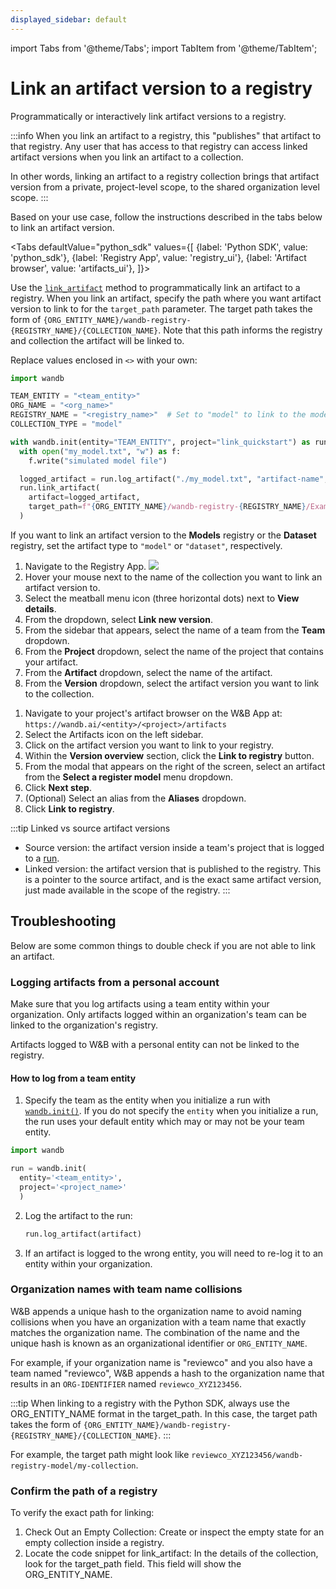 ```yaml
---
displayed_sidebar: default
---
```

import Tabs from '@theme/Tabs';
import TabItem from '@theme/TabItem';

# Link an artifact version to a registry

Programmatically or interactively link artifact versions to a registry.

:::info
When you link an artifact to a registry, this "publishes" that artifact to that registry. Any user that has access to that registry can access linked artifact versions when you link an artifact to a collection.

In other words, linking an artifact to a registry collection brings that artifact version from a private, project-level scope, to the shared organization level scope.
:::

Based on your use case, follow the instructions described in the tabs below to link an artifact version.

<Tabs
  defaultValue="python_sdk"
  values={[
    {label: 'Python SDK', value: 'python_sdk'},
    {label: 'Registry App', value: 'registry_ui'},
    {label: 'Artifact browser', value: 'artifacts_ui'},
  ]}>
  <TabItem value="python_sdk">


Use the [`link_artifact`](../../ref/python/run.md#link_artifact) method to programmatically link an artifact to a registry. When you link an artifact, specify the path where you want artifact version to link to for the `target_path` parameter. The target path takes the form of `{ORG_ENTITY_NAME}/wandb-registry-{REGISTRY_NAME}/{COLLECTION_NAME}`. Note that this path informs the registry and collection the artifact will be linked to. 

Replace values enclosed in `<>` with your own:
```python
import wandb

TEAM_ENTITY = "<team_entity>"
ORG_NAME = "<org_name>"
REGISTRY_NAME = "<registry_name>"  # Set to "model" to link to the model registry
COLLECTION_TYPE = "model"

with wandb.init(entity="TEAM_ENTITY", project="link_quickstart") as run:
  with open("my_model.txt", "w") as f:
    f.write("simulated model file")

  logged_artifact = run.log_artifact("./my_model.txt", "artifact-name", type=COLLECTION_TYPE)
  run.link_artifact(
    artifact=logged_artifact,
    target_path=f"{ORG_ENTITY_NAME}/wandb-registry-{REGISTRY_NAME}/Example ML Task"
  )
```

If you want to link an artifact version to the **Models** registry or the **Dataset** registry, set the artifact type to `"model"` or `"dataset"`, respectively.

  </TabItem>
  <TabItem value="registry_ui">

1. Navigate to the Registry App.
![](/images/registry/navigate_to_registry_app.png)
2. Hover your mouse next to the name of the collection you want to link an artifact version to.
3. Select the meatball menu icon (three horizontal dots) next to  **View details**.
4. From the dropdown, select **Link new version**.
5. From the sidebar that appears, select the name of a team from the **Team** dropdown.
5. From the **Project** dropdown, select the name of the project that contains your artifact. 
6. From the **Artifact** dropdown, select the name of the artifact. 
7. From the **Version** dropdown, select the artifact version you want to link to the collection.

<!-- TO DO insert gif -->

  </TabItem>
  <TabItem value="artifacts_ui">

1. Navigate to your project's artifact browser on the W&B App at: `https://wandb.ai/<entity>/<project>/artifacts`
2. Select the Artifacts icon on the left sidebar.
3. Click on the artifact version you want to link to your registry.
4. Within the **Version overview** section, click the **Link to registry** button.
5. From the modal that appears on the right of the screen, select an artifact from the **Select a register model** menu dropdown. 
6. Click **Next step**.
7. (Optional) Select an alias from the **Aliases** dropdown. 
8. Click **Link to registry**. 

<!-- Update this gif -->
<!-- ![](/images/models/manual_linking.gif) -->

  </TabItem>
</Tabs>


:::tip Linked vs source artifact versions
* Source version: the artifact version inside a team's project that is logged to a [run](../runs/intro.md).
* Linked version: the artifact version that is published to the registry. This is a pointer to the source artifact, and is the exact same artifact version, just made available in the scope of the registry.
:::

## Troubleshooting 

Below are some common things to double check if you are not able to link an artifact. 

### Logging artifacts from a personal account

Make sure that you log artifacts using a team entity within your organization. Only artifacts logged within an organization's team can be linked to the organization's registry. 

Artifacts logged to W&B with a personal entity can not be linked to the registry.

#### How to log from a team entity
1. Specify the team as the entity when you initialize a run with [`wandb.init()`](https://docs.wandb.ai/ref/python/init). If you do not specify the `entity` when you initialize a run, the run uses your default entity which may or may not be your team entity. 
  ```python 
  import wandb   

  run = wandb.init(
    entity='<team_entity>', 
    project='<project_name>'
    )
  ```
2. Log the artifact to the run:

    ```python
    run.log_artifact(artifact)
    ```
3. If an artifact is logged to the wrong entity, you will need to re-log it to an entity within your organization.


### Organization names with team name collisions

W&B appends a unique hash to the organization name to avoid naming collisions when you have an organization with a team name that exactly matches the organization name. The combination of the name and the unique hash is known as an organizational identifier or `ORG_ENTITY_NAME`.

For example, if your organization name is "reviewco" and you also have a team named "reviewco", W&B appends a hash to the organization name that results in an `ORG-IDENTIFIER` named `reviewco_XYZ123456`. 

:::tip 
When linking to a registry with the Python SDK, always use the ORG_ENTITY_NAME format in the target_path. In this case, the target path takes the form of `{ORG_ENTITY_NAME}/wandb-registry-{REGISTRY_NAME}/{COLLECTION_NAME}`. 
:::

For example, the target path might look like `reviewco_XYZ123456/wandb-registry-model/my-collection`.



### Confirm the path of a registry

To verify the exact path for linking:
1. Check Out an Empty Collection: Create or inspect the empty state for an empty collection inside a registry.
2. Locate the code snippet for link_artifact: In the details of the collection, look for the target_path field. This field will show the ORG_ENTITY_NAME.

<!-- insert screenshot -->


